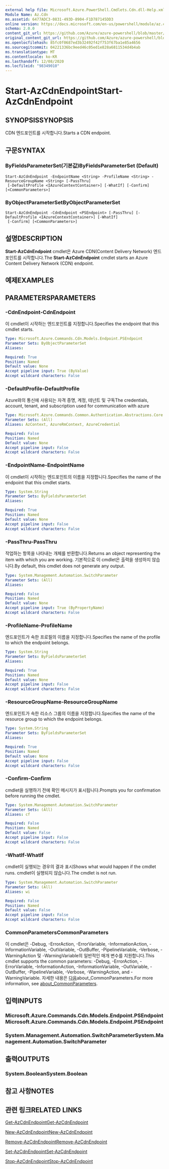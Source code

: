 ```yaml
---
external help file: Microsoft.Azure.PowerShell.Cmdlets.Cdn.dll-Help.xml
Module Name: Az.Cdn
ms.assetid: 6477ADC3-0831-493D-8904-F1D787145DD3
online version: https://docs.microsoft.com/en-us/powershell/module/az.cdn/start-azcdnendpoint
schema: 2.0.0
content_git_url: https://github.com/Azure/azure-powershell/blob/master/src/Cdn/Cdn/help/Start-AzCdnEndpoint.md
original_content_git_url: https://github.com/Azure/azure-powershell/blob/master/src/Cdn/Cdn/help/Start-AzCdnEndpoint.md
ms.openlocfilehash: 85fc0f0687ed3b32492f42f753f67ba1e85a4656
ms.sourcegitcommit: 04221336bc9eed46c05ed1e828a6811534d4b4ab
ms.translationtype: MT
ms.contentlocale: ko-KR
ms.lasthandoff: 12/08/2020
ms.locfileid: "98349010"
---
```

# <span data-ttu-id="af7be-101">Start-AzCdnEndpoint</span><span class="sxs-lookup"><span data-stu-id="af7be-101">Start-AzCdnEndpoint</span></span>

## <span data-ttu-id="af7be-102">SYNOPSIS</span><span class="sxs-lookup"><span data-stu-id="af7be-102">SYNOPSIS</span></span>
<span data-ttu-id="af7be-103">CDN 엔드포인트를 시작합니다.</span><span class="sxs-lookup"><span data-stu-id="af7be-103">Starts a CDN endpoint.</span></span>

## <span data-ttu-id="af7be-104">구문</span><span class="sxs-lookup"><span data-stu-id="af7be-104">SYNTAX</span></span>

### <span data-ttu-id="af7be-105">ByFieldsParameterSet(기본값)</span><span class="sxs-lookup"><span data-stu-id="af7be-105">ByFieldsParameterSet (Default)</span></span>
```
Start-AzCdnEndpoint -EndpointName <String> -ProfileName <String> -ResourceGroupName <String> [-PassThru]
 [-DefaultProfile <IAzureContextContainer>] [-WhatIf] [-Confirm] [<CommonParameters>]
```

### <span data-ttu-id="af7be-106">ByObjectParameterSet</span><span class="sxs-lookup"><span data-stu-id="af7be-106">ByObjectParameterSet</span></span>
```
Start-AzCdnEndpoint -CdnEndpoint <PSEndpoint> [-PassThru] [-DefaultProfile <IAzureContextContainer>] [-WhatIf]
 [-Confirm] [<CommonParameters>]
```

## <span data-ttu-id="af7be-107">설명</span><span class="sxs-lookup"><span data-stu-id="af7be-107">DESCRIPTION</span></span>
<span data-ttu-id="af7be-108">**Start-AzCdnEndpoint** cmdlet은 Azure CDN(Content Delivery Network) 엔드포인트를 시작합니다.</span><span class="sxs-lookup"><span data-stu-id="af7be-108">The **Start-AzCdnEndpoint** cmdlet starts an Azure Content Delivery Network (CDN) endpoint.</span></span>

## <span data-ttu-id="af7be-109">예제</span><span class="sxs-lookup"><span data-stu-id="af7be-109">EXAMPLES</span></span>

## <span data-ttu-id="af7be-110">PARAMETERS</span><span class="sxs-lookup"><span data-stu-id="af7be-110">PARAMETERS</span></span>

### <span data-ttu-id="af7be-111">-CdnEndpoint</span><span class="sxs-lookup"><span data-stu-id="af7be-111">-CdnEndpoint</span></span>
<span data-ttu-id="af7be-112">이 cmdlet이 시작하는 엔드포인트를 지정합니다.</span><span class="sxs-lookup"><span data-stu-id="af7be-112">Specifies the endpoint that this cmdlet starts.</span></span>

```yaml
Type: Microsoft.Azure.Commands.Cdn.Models.Endpoint.PSEndpoint
Parameter Sets: ByObjectParameterSet
Aliases:

Required: True
Position: Named
Default value: None
Accept pipeline input: True (ByValue)
Accept wildcard characters: False
```

### <span data-ttu-id="af7be-113">-DefaultProfile</span><span class="sxs-lookup"><span data-stu-id="af7be-113">-DefaultProfile</span></span>
<span data-ttu-id="af7be-114">Azure와의 통신에 사용되는 자격 증명, 계정, 테넌트 및 구독</span><span class="sxs-lookup"><span data-stu-id="af7be-114">The credentials, account, tenant, and subscription used for communication with azure</span></span>

```yaml
Type: Microsoft.Azure.Commands.Common.Authentication.Abstractions.Core.IAzureContextContainer
Parameter Sets: (All)
Aliases: AzContext, AzureRmContext, AzureCredential

Required: False
Position: Named
Default value: None
Accept pipeline input: False
Accept wildcard characters: False
```

### <span data-ttu-id="af7be-115">-EndpointName</span><span class="sxs-lookup"><span data-stu-id="af7be-115">-EndpointName</span></span>
<span data-ttu-id="af7be-116">이 cmdlet이 시작하는 엔드포인트의 이름을 지정합니다.</span><span class="sxs-lookup"><span data-stu-id="af7be-116">Specifies the name of the endpoint that this cmdlet starts.</span></span>

```yaml
Type: System.String
Parameter Sets: ByFieldsParameterSet
Aliases:

Required: True
Position: Named
Default value: None
Accept pipeline input: False
Accept wildcard characters: False
```

### <span data-ttu-id="af7be-117">-PassThru</span><span class="sxs-lookup"><span data-stu-id="af7be-117">-PassThru</span></span>
<span data-ttu-id="af7be-118">작업하는 항목을 나타내는 개체를 반환합니다.</span><span class="sxs-lookup"><span data-stu-id="af7be-118">Returns an object representing the item with which you are working.</span></span>
<span data-ttu-id="af7be-119">기본적으로 이 cmdlet은 출력을 생성하지 않습니다.</span><span class="sxs-lookup"><span data-stu-id="af7be-119">By default, this cmdlet does not generate any output.</span></span>

```yaml
Type: System.Management.Automation.SwitchParameter
Parameter Sets: (All)
Aliases:

Required: False
Position: Named
Default value: None
Accept pipeline input: True (ByPropertyName)
Accept wildcard characters: False
```

### <span data-ttu-id="af7be-120">-ProfileName</span><span class="sxs-lookup"><span data-stu-id="af7be-120">-ProfileName</span></span>
<span data-ttu-id="af7be-121">엔드포인트가 속한 프로필의 이름을 지정합니다.</span><span class="sxs-lookup"><span data-stu-id="af7be-121">Specifies the name of the profile to which the endpoint belongs.</span></span>

```yaml
Type: System.String
Parameter Sets: ByFieldsParameterSet
Aliases:

Required: True
Position: Named
Default value: None
Accept pipeline input: False
Accept wildcard characters: False
```

### <span data-ttu-id="af7be-122">-ResourceGroupName</span><span class="sxs-lookup"><span data-stu-id="af7be-122">-ResourceGroupName</span></span>
<span data-ttu-id="af7be-123">엔드포인트가 속한 리소스 그룹의 이름을 지정합니다.</span><span class="sxs-lookup"><span data-stu-id="af7be-123">Specifies the name of the resource group to which the endpoint belongs.</span></span>

```yaml
Type: System.String
Parameter Sets: ByFieldsParameterSet
Aliases:

Required: True
Position: Named
Default value: None
Accept pipeline input: False
Accept wildcard characters: False
```

### <span data-ttu-id="af7be-124">-Confirm</span><span class="sxs-lookup"><span data-stu-id="af7be-124">-Confirm</span></span>
<span data-ttu-id="af7be-125">cmdlet을 실행하기 전에 확인 메시지가 표시됩니다.</span><span class="sxs-lookup"><span data-stu-id="af7be-125">Prompts you for confirmation before running the cmdlet.</span></span>

```yaml
Type: System.Management.Automation.SwitchParameter
Parameter Sets: (All)
Aliases: cf

Required: False
Position: Named
Default value: False
Accept pipeline input: False
Accept wildcard characters: False
```

### <span data-ttu-id="af7be-126">-WhatIf</span><span class="sxs-lookup"><span data-stu-id="af7be-126">-WhatIf</span></span>
<span data-ttu-id="af7be-127">cmdlet이 실행되는 경우의 결과 표시</span><span class="sxs-lookup"><span data-stu-id="af7be-127">Shows what would happen if the cmdlet runs.</span></span>
<span data-ttu-id="af7be-128">cmdlet이 실행되지 않습니다.</span><span class="sxs-lookup"><span data-stu-id="af7be-128">The cmdlet is not run.</span></span>

```yaml
Type: System.Management.Automation.SwitchParameter
Parameter Sets: (All)
Aliases: wi

Required: False
Position: Named
Default value: False
Accept pipeline input: False
Accept wildcard characters: False
```

### <span data-ttu-id="af7be-129">CommonParameters</span><span class="sxs-lookup"><span data-stu-id="af7be-129">CommonParameters</span></span>
<span data-ttu-id="af7be-130">이 cmdlet은 -Debug, -ErrorAction, -ErrorVariable, -InformationAction, -InformationVariable, -OutVariable, -OutBuffer, -PipelineVariable, -Verbose, -WarningAction 및 -WarningVariable의 일반적인 매개 변수를 지원합니다.</span><span class="sxs-lookup"><span data-stu-id="af7be-130">This cmdlet supports the common parameters: -Debug, -ErrorAction, -ErrorVariable, -InformationAction, -InformationVariable, -OutVariable, -OutBuffer, -PipelineVariable, -Verbose, -WarningAction, and -WarningVariable.</span></span> <span data-ttu-id="af7be-131">자세한 내용은 [다음](http://go.microsoft.com/fwlink/?LinkID=113216)about_CommonParameters.</span><span class="sxs-lookup"><span data-stu-id="af7be-131">For more information, see [about_CommonParameters](http://go.microsoft.com/fwlink/?LinkID=113216).</span></span>

## <span data-ttu-id="af7be-132">입력</span><span class="sxs-lookup"><span data-stu-id="af7be-132">INPUTS</span></span>

### <span data-ttu-id="af7be-133">Microsoft.Azure.Commands.Cdn.Models.Endpoint.PSEndpoint</span><span class="sxs-lookup"><span data-stu-id="af7be-133">Microsoft.Azure.Commands.Cdn.Models.Endpoint.PSEndpoint</span></span>

### <span data-ttu-id="af7be-134">System.Management.Automation.SwitchParameter</span><span class="sxs-lookup"><span data-stu-id="af7be-134">System.Management.Automation.SwitchParameter</span></span>

## <span data-ttu-id="af7be-135">출력</span><span class="sxs-lookup"><span data-stu-id="af7be-135">OUTPUTS</span></span>

### <span data-ttu-id="af7be-136">System.Boolean</span><span class="sxs-lookup"><span data-stu-id="af7be-136">System.Boolean</span></span>

## <span data-ttu-id="af7be-137">참고 사항</span><span class="sxs-lookup"><span data-stu-id="af7be-137">NOTES</span></span>

## <span data-ttu-id="af7be-138">관련 링크</span><span class="sxs-lookup"><span data-stu-id="af7be-138">RELATED LINKS</span></span>

[<span data-ttu-id="af7be-139">Get-AzCdnEndpoint</span><span class="sxs-lookup"><span data-stu-id="af7be-139">Get-AzCdnEndpoint</span></span>](./Get-AzCdnEndpoint.md)

[<span data-ttu-id="af7be-140">New-AzCdnEndpoint</span><span class="sxs-lookup"><span data-stu-id="af7be-140">New-AzCdnEndpoint</span></span>](./New-AzCdnEndpoint.md)

[<span data-ttu-id="af7be-141">Remove-AzCdnEndpoint</span><span class="sxs-lookup"><span data-stu-id="af7be-141">Remove-AzCdnEndpoint</span></span>](./Remove-AzCdnEndpoint.md)

[<span data-ttu-id="af7be-142">Set-AzCdnEndpoint</span><span class="sxs-lookup"><span data-stu-id="af7be-142">Set-AzCdnEndpoint</span></span>](./Set-AzCdnEndpoint.md)

[<span data-ttu-id="af7be-143">Stop-AzCdnEndpoint</span><span class="sxs-lookup"><span data-stu-id="af7be-143">Stop-AzCdnEndpoint</span></span>](./Stop-AzCdnEndpoint.md)


